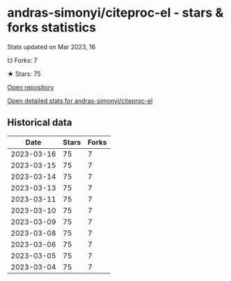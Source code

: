 # andras-simonyi/citeproc-el - stars & forks statistics

Stats updated on Mar 2023, 16

☋ Forks: 7

★ Stars: 75

[Open repository](https://github.com/andras-simonyi/citeproc-el)

[Open detailed stats for andras-simonyi/citeproc-el](https://reviewgithub.com/rep/andras-simonyi/citeproc-el)

## Historical data
| Date | Stars | Forks |
|------|-------|-------|
| 2023-03-16 | 75 | 7 | 
| 2023-03-15 | 75 | 7 | 
| 2023-03-14 | 75 | 7 | 
| 2023-03-13 | 75 | 7 | 
| 2023-03-11 | 75 | 7 | 
| 2023-03-10 | 75 | 7 | 
| 2023-03-09 | 75 | 7 | 
| 2023-03-08 | 75 | 7 | 
| 2023-03-06 | 75 | 7 | 
| 2023-03-05 | 75 | 7 | 
| 2023-03-04 | 75 | 7 | 

